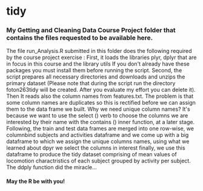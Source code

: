 # tidy
### My Getting and Cleaning Data Course Project folder that contains the files requested to be available here.

The file run_Analysis.R submitted in this folder does the following required by the course project exercise :
First, it loads the libraries plyr, dplyr that are in focus in this course and the library utils
If you don't already have these packages you must install them before running the script. 
Second, the script prepares all necessary directories and downloads and unzips the primary dataset
(Please note that during the script run the directory foton263tidy will be created. After you evaluate my effort
you can delete it).
Then It reads also the column names from features.txt. The problem is that some column names are duplicates so 
this is rectified before we can assign them to the data frame we built. Why we need unique column names? It's because we want to use the select () verb to choose the columns we are interested by their name with the contains () inner function, at a later stage. Following, the train and test data frames are merged into one row-wise, we columnbind subjects and activities dataframe and we come up with a big dataframe to which we assign the unique columns names, using what we learned about dpyr we select the columns in interest
finally, we use this dataframe to produce the tidy dataset comprising of mean values of locomotion charactristics of each subject grouped by activity per subject. The ddply function did the miracle... 
#### May the R be with you!
